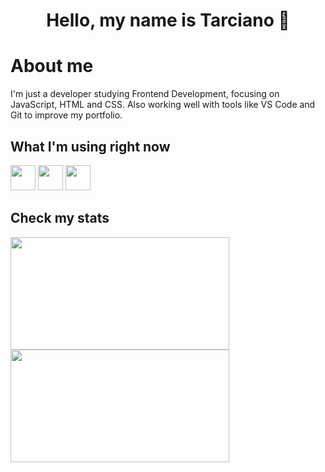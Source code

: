 <h1 align="center">Hello, my name is Tarciano 👋</h1>

# About me
I'm just a developer studying Frontend Development, focusing on JavaScript, HTML and CSS. Also working well with tools like VS Code and Git to improve my portfolio.

## What I'm using right now
<div>
  <img src="https://cdn.jsdelivr.net/gh/devicons/devicon/icons/vscode/vscode-original.svg" width="40" height="40"/>
  <img src="https://cdn.jsdelivr.net/gh/devicons/devicon/icons/git/git-original.svg" width="40" height="40"/>
  <img src="https://cdn.jsdelivr.net/gh/devicons/devicon/icons/github/github-original.svg" width="40" height="40"/>
</div>

## Check my stats
<div>
<a href="https://github.com/tarcianofilho">
<img height="180em" src="https://github-readme-stats.vercel.app/api/top-langs/?username=tarcianofilho&layout=compact&langs_count=7&theme=dracula" style="max-width:350px;width:100%"/>
<img height="180em" src="https://github-readme-stats.vercel.app/api?username=tarcianofilho&show_icons=true&theme=dracula&include_all_commits=true&count_private=true" style="max-width:350px;width:100%"/>
</div>
<!--
**tarcianofilho/tarcianofilho** is a ✨ _special_ ✨ repository because its `README.md` (this file) appears on your GitHub profile.

Here are some ideas to get you started:

- 🔭 I’m currently working on ...
- 🌱 I’m currently learning ...
- 👯 I’m looking to collaborate on ...
- 🤔 I’m looking for help with ...
- 💬 Ask me about ...
- 📫 How to reach me: ...
- 😄 Pronouns: ...
- ⚡ Fun fact: ...
-->
